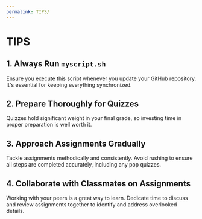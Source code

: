 ```yaml
---
permalink: TIPS/
---
```


# TIPS

## 1. Always Run `myscript.sh`
Ensure you execute this script whenever you update your GitHub repository. It's essential for keeping everything synchronized.

## 2. Prepare Thoroughly for Quizzes
Quizzes hold significant weight in your final grade, so investing time in proper preparation is well worth it.

## 3. Approach Assignments Gradually
Tackle assignments methodically and consistently. Avoid rushing to ensure all steps are completed accurately, including any pop quizzes.

## 4. Collaborate with Classmates on Assignments
Working with your peers is a great way to learn. Dedicate time to discuss and review assignments together to identify and address overlooked details.
